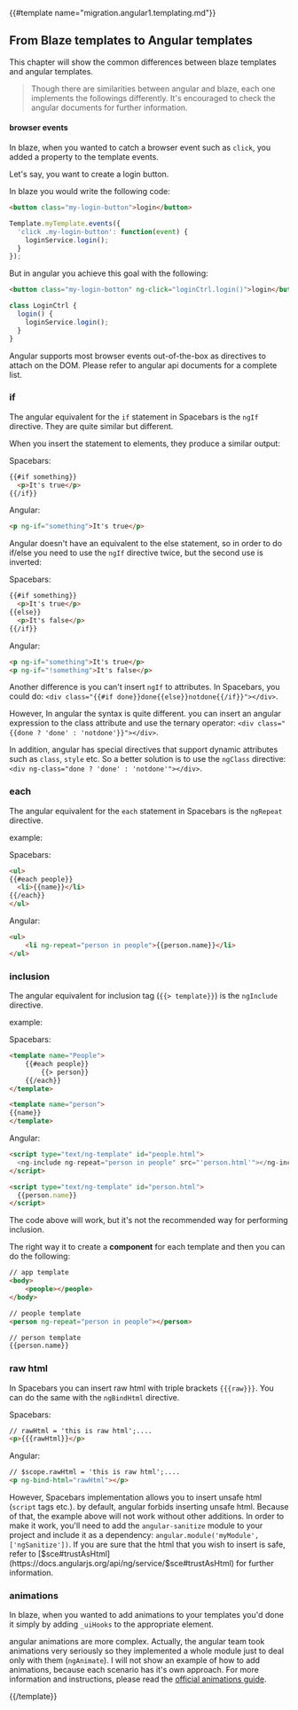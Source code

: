{{#template name="migration.angular1.templating.md"}}

## From Blaze templates to Angular templates

This chapter will show the common differences between blaze templates and angular templates.

> Though there are similarities between angular and blaze, each one implements the followings differently.
> It's encouraged to check the angular documents for further information.

#### browser events

In blaze, when you wanted to catch a browser event such as `click`, you added a property to the template events.

Let's say, you want to create a login button.

In blaze you would write the following code:

```html
<button class="my-login-button">login</button>
```

```javascript
Template.myTemplate.events({
  'click .my-login-button': function(event) {
    loginService.login();
  }
});
```

But in angular you achieve this goal with the following:

```html
<button class="my-login-botton" ng-click="loginCtrl.login()">login</button>
```

```javascript
class LoginCtrl {
  login() {
    loginService.login();
  }
}
```

Angular supports most browser events out-of-the-box as directives to attach on the DOM. Please refer to angular api documents for a complete list.

### if

The angular equivalent for the `if` statement in Spacebars is the `ngIf` directive.
They are quite similar but different.

When you insert the statement to elements, they produce a similar output:

Spacebars:
```html
{{#if something}}
  <p>It's true</p>
{{/if}}
```

Angular:
```html
<p ng-if="something">It's true</p>
```

Angular doesn't have an equivalent to the else statement, so in order to do if/else you need to use the `ngIf` directive twice, but the second use is inverted:

Spacebars:
```html
{{#if something}}
  <p>It's true</p>
{{else}}
  <p>It's false</p>
{{/if}}
```

Angular:
```html
<p ng-if="something">It's true</p>
<p ng-if="!something">It's false</p>
```

Another difference is you can't insert `ngIf` to attributes.
In Spacebars, you could do: `<div class="{{#if done}}done{{else}}notdone{{/if}}"></div>`.

However, In angular the syntax is quite different.
you can insert an angular expression to the class attribute and use the ternary operator: `<div class="{{done ? 'done' : 'notdone'}}"></div>`.

In addition, angular has special directives that support dynamic attributes such as `class`, `style` etc.
So a better solution is to use the `ngClass` directive: `<div ng-class="done ? 'done' : 'notdone'"></div>`.

### each

The angular equivalent for the `each` statement in Spacebars is the `ngRepeat` directive.

example:

Spacebars:
```html
<ul>
{{#each people}}
  <li>{{name}}</li>
{{/each}}
</ul>
```

Angular:
```html
<ul>
    <li ng-repeat="person in people">{{person.name}}</li>
</ul>
```

### inclusion

The angular equivalent for inclusion tag (``{{> template}}``) is the `ngInclude` directive.

example:

Spacebars:
```html
<template name="People">
    {{#each people}}
        {{> person}}
    {{/each}}
</template>

<template name="person">
{{name}}
</template>
```

Angular:
```html
<script type="text/ng-template" id="people.html">
  <ng-include ng-repeat="person in people" src="'person.html'"></ng-include>
</script>

<script type="text/ng-template" id="person.html">
  {{person.name}}
</script>

```
The code above will work, but it's not the recommended way for performing inclusion.

The right way it to create a **component** for each template and then you can do the following:

```html
// app template
<body>
    <people></people>
</body>

// people template
<person ng-repeat="person in people"></person>

// person template
{{person.name}}
```

### raw html

In Spacebars you can insert raw html with triple brackets `{{{raw}}}`.
You can do the same with the `ngBindHtml` directive.

Spacebars:
```html
// rawHtml = 'this is raw html';....
<p>{{{rawHtml}}</p>
```

Angular:
```html
// $scope.rawHtml = 'this is raw html';....
<p ng-bind-html="rawHtml"></p>
```

However, Spacebars implementation allows you to insert unsafe html (`script` tags etc.).
by default, angular forbids inserting unsafe html. Because of that, the example above will not work without other
additions.
In order to make it work, you'll need to add the `angular-sanitize` module to your project and include it as a dependency:
`angular.module('myModule', ['ngSanitize'])`.
If you are sure that the html that you wish to insert is safe, refer to
[$sce#trustAsHtml](https://docs.angularjs.org/api/ng/service/$sce#trustAsHtml) for further information.


### animations

In blaze, when you wanted to add animations to your templates you'd done it simply by adding `_uiHooks` to the appropriate element.

angular animations are more complex. Actually, the angular team took animations very seriously so they implemented
a whole module just to deal only with them (`ngAnimate`). I will not show an example of how to add animations,
because each scenario has it's own approach. For more information and instructions, please read the
[official animations guide](https://docs.angularjs.org/guide/animations).

{{/template}}
